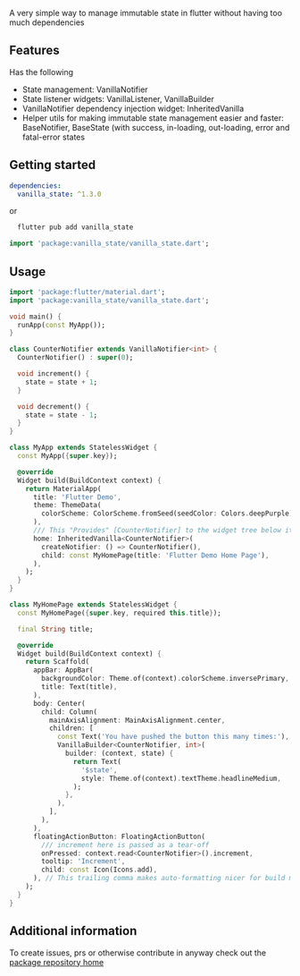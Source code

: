 A very simple way to manage immutable state in flutter without having too much dependencies

## Features

Has the following

* State management: VanillaNotifier
* State listener widgets: VanillaListener, VanillaBuilder
* VanillaNotifier dependency injection widget: InheritedVanilla
* Helper utils for making immutable state management easier and faster: BaseNotifier,
  BaseState (with success, in-loading, out-loading, error and fatal-error states

## Getting started

```yaml
dependencies:
  vanilla_state: ^1.3.0
```

or

```bash
  flutter pub add vanilla_state
```

```dart
import 'package:vanilla_state/vanilla_state.dart';

```

## Usage

```dart
import 'package:flutter/material.dart';
import 'package:vanilla_state/vanilla_state.dart';

void main() {
  runApp(const MyApp());
}

class CounterNotifier extends VanillaNotifier<int> {
  CounterNotifier() : super(0);

  void increment() {
    state = state + 1;
  }

  void decrement() {
    state = state - 1;
  }
}

class MyApp extends StatelessWidget {
  const MyApp({super.key});

  @override
  Widget build(BuildContext context) {
    return MaterialApp(
      title: 'Flutter Demo',
      theme: ThemeData(
        colorScheme: ColorScheme.fromSeed(seedColor: Colors.deepPurple),
      ),
      /// This "Provides" [CounterNotifier] to the widget tree below it
      home: InheritedVanilla<CounterNotifier>(
        createNotifier: () => CounterNotifier(),
        child: const MyHomePage(title: 'Flutter Demo Home Page'),
      ),
    );
  }
}

class MyHomePage extends StatelessWidget {
  const MyHomePage({super.key, required this.title});

  final String title;

  @override
  Widget build(BuildContext context) {
    return Scaffold(
      appBar: AppBar(
        backgroundColor: Theme.of(context).colorScheme.inversePrimary,
        title: Text(title),
      ),
      body: Center(
        child: Column(
          mainAxisAlignment: MainAxisAlignment.center,
          children: [
            const Text('You have pushed the button this many times:'),
            VanillaBuilder<CounterNotifier, int>(
              builder: (context, state) {
                return Text(
                  '$state',
                  style: Theme.of(context).textTheme.headlineMedium,
                );
              },
            ),
          ],
        ),
      ),
      floatingActionButton: FloatingActionButton(
        /// increment here is passed as a tear-off
        onPressed: context.read<CounterNotifier>().increment,
        tooltip: 'Increment',
        child: const Icon(Icons.add),
      ), // This trailing comma makes auto-formatting nicer for build methods.
    );
  }
}

```

## Additional information

To create issues, prs or otherwise contribute in anyway check out
the [package repository home](https://github.com/folaoluwafemi/vanilla_state)
